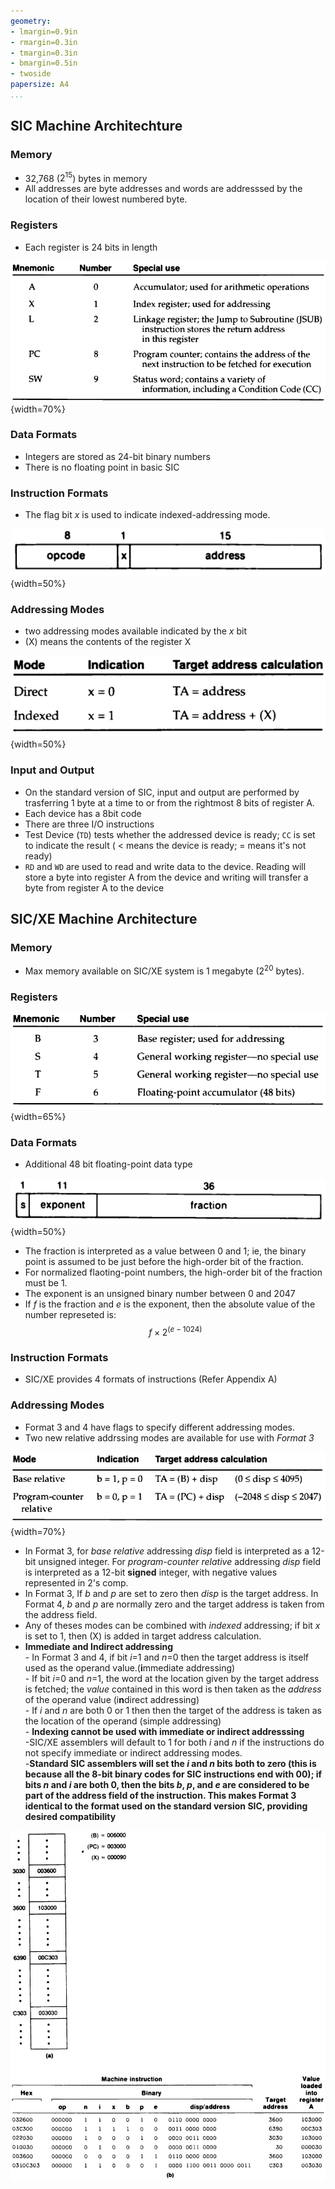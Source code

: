 ```yaml
---
geometry:
- lmargin=0.9in
- rmargin=0.3in
- tmargin=0.3in
- bmargin=0.5in
- twoside
papersize: A4
...
```


## SIC Machine Architechture

### Memory

- 32,768 ($2^{15}$) bytes in memory
- All addresses are byte addresses and words are addresssed by the location
  of their lowest numbered byte.

### Registers

- Each register is 24 bits in length

![Registers of basic SIC](img/sic-basic-registers.png){width=70%}

### Data Formats

- Integers are stored as 24-bit binary numbers
- There is no floating point in basic SIC

### Instruction Formats

- The flag bit $x$ is used to indicate indexed-addressing mode.

![Instruction format for basic SIC](img/sic-basic-instfmt.png){width=50%}


### Addressing Modes

- two addressing modes available indicated by the $x$ bit
- (X) means the contents of the register X

![Addressing modes for basic SIC](img/sic-basic-addressing-modes.png){width=50%}


### Input and Output

- On the standard version of SIC, input and output are performed by
  trasferring 1 byte at a time to or from the rightmost 8 bits of 
  register A.
- Each device has a 8bit code
- There are three I/O instructions
- Test Device (`TD`) tests whether the addressed device is ready; `CC`
  is set to indicate the result ( < means the device is ready; = means
  it's not ready)
- `RD` and `WD` are used to read and write data to the device. Reading
   will store a byte into register A from the device and writing will
   transfer a byte from register A to the device


## SIC/XE Machine Architecture

### Memory

- Max memory available on SIC/XE system is 1 megabyte ($2^{20}$ bytes).

### Registers

![Additional registers in SIC/XE](img/sic-xe-registers.png){width=65%}


### Data Formats

- Additional 48 bit floating-point data type

![Floating point format](img/floating-point-format.png){width=50%}

- The fraction is interpreted as a value between 0 and 1; ie, the binary point
  is assumed to be just before the high-order bit of the fraction.
- For normalized flaoting-point numbers, the high-order bit of the fraction
  must be 1.
- The exponent is an unsigned binary number between 0 and 2047
- If $f$ is the fraction and $e$ is the exponent, then the absolute value of
  the number represeted is: $$f\times 2^{(e-1024)}$$


### Instruction Formats

- SIC/XE provides 4 formats of instructions (Refer Appendix A)


### Addressing Modes

- Format 3 and 4 have flags to specify different addressing modes.
- Two new relative addrssing modes are available for use with *Format 3*

![Relative addressing used with format 3](img/format-3-relative-addressing.png){width=70%}

- In Format 3, for _base relative_ addressing _disp_ field is interpreted as a
  12-bit unsigned integer.  For _program-counter relative_ addressing _disp_
  field is interpreted as a 12-bit **signed** integer, with negative values
  represented in 2's comp.
- In Format 3, If _b_ and _p_ are set to zero then _disp_ is the target
  address. In Format 4, _b_ and _p_ are normally zero and the target address is
  taken from the address field.
- Any of theses modes can be combined with _indexed_ addressing; if bit _x_ is
  set to 1, then (X) is added in target address calculation.
- **Immediate and Indirect addressing** \
  \- In Format 3 and 4, if bit _i_=1 and _n_=0 then the target address is
  itself used as the operand value.(**i**mmediate addressing)\
  \- If bit _i_=0 and _n_=1, the word at the location given by the target address
  is fetched; the _value_ contained in this word is then taken as the _address_
  of the operand value (i**n**direct addressing)\
  \- If _i_ and _n_ are both 0 or 1 then then the target of the address is taken
  as the location of the operand (simple addressing)\
  \- **Indexing cannot be used with immediate or indirect addresssing**\
  \-SIC/XE assemblers will default to 1 for both _i_ and _n_ if the
  instructions do not specify immediate or indirect addressing modes.\
  \-**Standard SIC assemblers will set the _i_ and _n_ bits both to zero
  (this is because all the 8-bit binary codes for SIC instructions end with
  00); if bits _n_ and _i_ are both 0, then the bits _b_, _p_, and _e_ are
  considered to be part of the address field of the instruction. This makes
  Format 3 identical to the format used on the standard version SIC, providing 
  desired compatibility**

![SIC/XE adressing modes example](img/sic-xe-addressing-modes-example.png)

